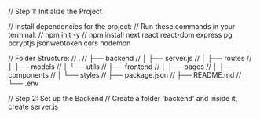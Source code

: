 // Step 1: Initialize the Project

// Install dependencies for the project:
// Run these commands in your terminal:
// npm init -y
// npm install next react react-dom express pg bcryptjs jsonwebtoken cors nodemon

// Folder Structure:
// .
// ├── backend
// │   ├── server.js
// │   ├── routes
// │   ├── models
// │   └── utils
// ├── frontend
// │   ├── pages
// │   ├── components
// │   └── styles
// ├── package.json
// ├── README.md
// └── .env

// Step 2: Set up the Backend
// Create a folder 'backend' and inside it, create server.js
